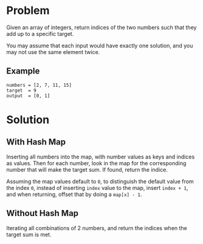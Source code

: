 # Problem

Given an array of integers, return indices of the two numbers such that they add up to a specific target.

You may assume that each input would have exactly one solution, and you may not use the same element twice.

## Example

```
numbers = [2, 7, 11, 15]
target  = 9
output  = [0, 1]
```

# Solution

## With Hash Map

Inserting all numbers into the map, with number values as keys and indices as values. Then for each number, look in the map for the corresponding number that will make the target sum. If found, return the indice.

Assuming the map values default to `0`, to distinguish the default value from the index `0`, instead of inserting `index` value to the map, insert `index + 1`, and when returning, offset that by doing a `map[x] - 1`.

## Without Hash Map

Iterating all combinations of 2 numbers, and return the indices when the target sum is met.

